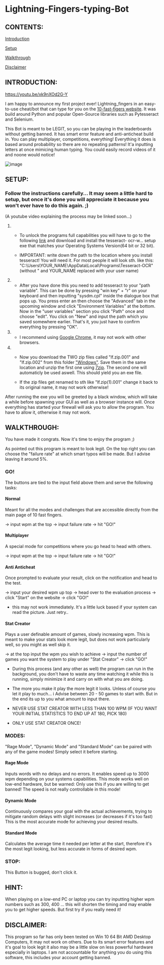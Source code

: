 # Lightning-Fingers-typing-Bot

## CONTENTS:
[Introduction](https://github.com/Zylence/10-fast-fingers-typing-bot-lightning_fingers#introduction)

[Setup](https://github.com/Zylence/10-fast-fingers-typing-bot-lightning_fingers#setup)

[Walkthrough](https://github.com/Zylence/10-fast-fingers-typing-bot-lightning_fingers#walkthrough)

[Disclaimer](https://github.com/Zylence/10-fast-fingers-typing-bot-lightning_fingers#disclaimer)


## INTRODUCTION:

https://youtu.be/xk9nXOd2G-Y

I am happy to announce my first project ever! Lightning_fingers in an easy-to-use cheat/bot that can type for you on the [10-fast-figers website](https://10fastfingers.com/typing-test/). It was build around Python and popular Open-Source libraries such as Pytesseract and Selenium.

This Bot is meant to be LEGIT, so you can be playing in the leaderboards without getting banned. It has smart error feature and anti-anticheat build in. You can play multiplayer, competitions, everything! Everything it does is based around
probability so there are no repeating patterns! It'a inputting letters at once mimicing human typing. You could easily record videos of it and noone would notice!


![image](https://github.com/Zylence/10-fast-fingers-typing-bot-lightning_fingers/blob/main/Screenshots/operation.gif)


## SETUP:

### Follow the instructions carefully... It may seem a little hard to setup, but once it's done you will appreciate it because you won't ever have to do this again. ;)
(A youtube video explaining the process may be linked soon...)

1.
   + To unlock the programs full capabilities you will have to go to the following [link](https://github.com/UB-Mannheim/tesseract/wiki) and download and install the tesseract-      ocr-w... setup exe that matches your Operating Systems Version(64 bit or 32 bit).

   + IMPORTANT: write down the path to the location where you install tesseract! You will need it. For most people it will look sth. like this:
     "C:\Users\YOUR_NAME\AppData\Local\Programs\Tesseract-OCR" (without " and YOUR_NAME replaced with your user name)


2. 
   + After you have done this you need to add tesseract to your "path variable". This can be done by pressing "win key" + "r" on your keyboard and then inputting
     "sysdm.cpl" inside the dialogue box that pops up. You press enter an then choose the "Advanced" tab in the upcoming window and click "Environment Variables" at the bottom.      Now in the "user variables" section you click "Path" once and choose "edit". You click on "New" and input the path which you saved somewhere earlier. That's it, you just        have to confirm everything by pressing "OK".


3. 
   + I recommend using [Google Chrome](https://www.google.com/intl/en_en/chrome/), it may not work with other browsers.


4. 
   + Now you download the TWO zip files called "lf.zip.001" and
     "lf.zip.002" from this folder ["Windows"](https://github.com/Zylence/10-fast-fingers-typing-bot-lightning_fingers/tree/main/Windows). Save them in the same location and unzip the first one using [7zip](https://www.7-zip.org/). The second one will automaticly be used aswell.      This should yield you an exe file.
     
    + If the zip files get renamed to sth like "lf.zip(1).001" change it back to its original name, it may not work otherwise!


After running the exe you will be greeted by a black window, which will take a while before spawning your GUI as well as a browser instance
will. Once everything has started your firewall will ask you to allow the program. You have to allow it, otherwise it may not work.


## WALKTHROUGH:

You have made it congrats. Now it's time to enjoy the program ;)

As pointed out this program is meant to look legit. On the top right you can choose the "failure rate" at which smart typos will be made.
But I advise leaving it around 5%.


### GO!
The buttons are tied to the input field above them and serve the following tasks:

#### Normal 
Meant for all the modes and challenges that are accessible directly from the main page of 10 fast fingers.

-> input wpm at the top -> input failure rate -> hit "GO!"

#### Multiplayer
A special mode for competitions where you go head to head with others.

-> input wpm at the top -> input failure rate -> hit "GO!"

#### Anti Anticheat
Once prompted to evaluate your result, click on the notification and head to the test.

-> input your desired wpm up top -> head over to the evaluation process -> click "Start" on the website -> click "GO!"

+ this may not work immediately. It's a little luck based if your system can read the picture. Just retry..

#### Stat Creator
Plays a user definable amount of games, slowly increasing wpm. This is meant to make your stats look more legit, but does not work particularly well, so you might as well skip it.

-> at the top input the wpm you wish to achieve -> input the number of games you want the system to play under "Stat Creator" -> click "GO!"

+ During this process (and any other as well) the program can run in the background, you don't have to waste any time watching it while this is running, simply minimize it and carry on with what you are doing.
+ The more you make it play the more legit it looks. Unless of course you let it play to much... i Advise between 20 - 50 games to start with. But in the end its up to you what amount to input there.

+ NEVER USE STAT CREATOR WITH LESS THAN 100 WPM (IF YOU WANT YOUR INITIAL STATISTICS TO END UP AT 180, PICK 180)
+ ONLY USE STAT CREATOR ONCE!


### MODES:
"Rage Mode", "Dynamic Mode" and "Standard Mode" can be paired with any of the game modes! Simply select it before starting.

#### Rage Mode 
Inputs words with no delays and no errors. It enables speed up to 3000 wpm depending on your systems capabilities. This mode works well on low-end hardware, but be warned: Only use this if you are willing to get banned! The speed is not really controllable in this mode!

#### Dynamic Mode
Continuously compares your goal with the actual achievements, trying to mitigate random delays with slight increases (or decreases if it's too fast) This is the most accurate mode for achieving your desired results.

#### Standard Mode
Calculates the average time it needed per letter at the start, therefore it's the most legit looking, but less accurate in forms of desired wpm.


### STOP:
This Button is bugged, don't click it.


## HINT:

When playing on a low-end PC or laptop you can try inputting higher wpm numbers such as 300, 400 ... this will shorten the timing and may enable you to get higher speeds. 
But first try if you really need it!


## DISCLAIMER:

This program so far has only been tested on Win 10 64 Bit AMD Desktop Computers, It may not work on others. Due to its smart error features and it's goal to look legit it also may be a little slow on less powerful hardware especially in laptops. I am not accountable for anything you do using this software, this includes your account getting banned.
